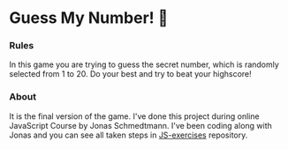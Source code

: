 # Guess My Number! :1234:
### Rules 
In this game you are trying to guess the secret number, which is randomly selected from 1 to 20. Do your best and try to beat your highscore!
### About 
It is the final version of the game. I've done this project during online JavaScript Course by Jonas Schmedtmann. I've been coding along with Jonas and you can see all taken steps in [JS-exercises](https://github.com/anna-muszynska/JS-exercises) repository. 
